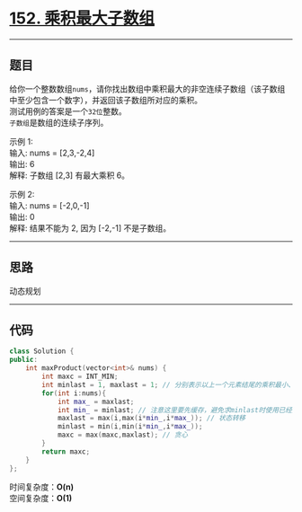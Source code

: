 # [152. 乘积最大子数组](https://leetcode.cn/problems/maximum-product-subarray/)

---

## 题目

给你一个整数数组`nums`，请你找出数组中乘积最大的非空连续子数组（该子数组中至少包含一个数字），并返回该子数组所对应的乘积。  
测试用例的答案是一个`32位`整数。  
`子数组`是数组的连续子序列。  

示例 1:  
输入: nums = [2,3,-2,4]  
输出: 6  
解释: 子数组 [2,3] 有最大乘积 6。  

示例 2:  
输入: nums = [-2,0,-1]  
输出: 0  
解释: 结果不能为 2, 因为 [-2,-1] 不是子数组。  

---

## 思路

动态规划

---

## 代码

```C++
class Solution {
public:
    int maxProduct(vector<int>& nums) {
        int maxc = INT_MIN;
        int minlast = 1, maxlast = 1; // 分别表示以上一个元素结尾的乘积最小、最大子数组的乘积
        for(int i:nums){
            int max_ = maxlast;
            int min_ = minlast; // 注意这里要先缓存，避免求minlast时使用已经更新过的maxlast
            maxlast = max(i,max(i*min_,i*max_)); // 状态转移
            minlast = min(i,min(i*min_,i*max_));
            maxc = max(maxc,maxlast); // 贪心
        }
        return maxc;
    }
};
```

时间复杂度：**O(n)**  
空间复杂度：**O(1)**
